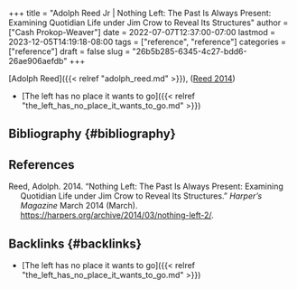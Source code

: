+++
title = "Adolph Reed Jr | Nothing Left: The Past Is Always Present: Examining Quotidian Life under Jim Crow to Reveal Its Structures"
author = ["Cash Prokop-Weaver"]
date = 2022-07-07T12:37:00-07:00
lastmod = 2023-12-05T14:19:18-08:00
tags = ["reference", "reference"]
categories = ["reference"]
draft = false
slug = "26b5b285-6345-4c27-bdd6-26ae906aefdb"
+++

[Adolph Reed]({{< relref "adolph_reed.md" >}}), (<a href="#citeproc_bib_item_1">Reed 2014</a>)

-   [The left has no place it wants to go]({{< relref "the_left_has_no_place_it_wants_to_go.md" >}})


## Bibliography {#bibliography}

## References

<style>.csl-entry{text-indent: -1.5em; margin-left: 1.5em;}</style><div class="csl-bib-body">
  <div class="csl-entry"><a id="citeproc_bib_item_1"></a>Reed, Adolph. 2014. “Nothing Left: The Past Is Always Present: Examining Quotidian Life under Jim Crow to Reveal Its Structures.” <i>Harper’s Magazine</i> March 2014 (March). <a href="https://harpers.org/archive/2014/03/nothing-left-2/">https://harpers.org/archive/2014/03/nothing-left-2/</a>.</div>
</div>


## Backlinks {#backlinks}

-   [The left has no place it wants to go]({{< relref "the_left_has_no_place_it_wants_to_go.md" >}})
